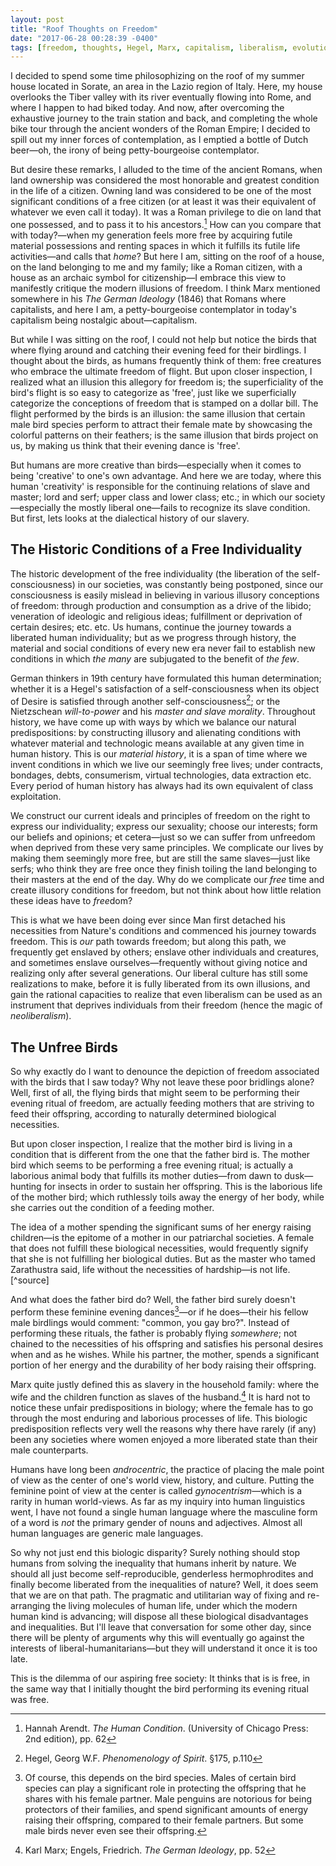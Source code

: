 ```yaml
---
layout: post
title: "Roof Thoughts on Freedom"
date: "2017-06-28 00:28:39 -0400"
tags: [freedom, thoughts, Hegel, Marx, capitalism, liberalism, evolution]
---
```


I decided to spend some time philosophizing on the roof of my summer house located in Sorate, an area in the Lazio region of Italy. Here, my house overlooks the Tiber valley with its river eventually flowing into Rome, and where I happen to had biked today. And now, after overcoming the exhaustive journey to the train station and back, and completing the whole bike tour through the ancient wonders of the Roman Empire; I decided to spill out my inner forces of contemplation, as I emptied a bottle of Dutch beer—oh, the irony of being petty-bourgeoise contemplator.

But desire these remarks, I alluded to the time of the ancient Romans, when land ownership was considered the most honorable and greatest condition in the life of a citizen. Owning land was considered to be one of the most significant conditions of a free citizen (or at least it was their equivalent of whatever we  even call it today). It was a Roman privilege to die on land that one possessed, and to pass it to his ancestors.[^4] How can you compare that with today?—when my generation feels more free by acquiring futile material possessions and renting spaces in which it fulfills its futile life activities—and calls that *home*? But here I am, sitting on the roof of a house, on the land belonging to me and my family; like a Roman citizen, with a house as an archaic symbol for citizenship—I embrace this view to manifestly critique the modern illusions of freedom. I think Marx mentioned somewhere in his *The German Ideology* (1846) that Romans where capitalists, and here I am, a petty-bourgeoise contemplator in today's capitalism being nostalgic about—capitalism.

But while I was sitting on the roof, I could not help but notice the birds that where flying around and catching their evening feed for their birdlings. I thought about the birds, as humans frequently think of them: free creatures who embrace the ultimate freedom of flight. But upon closer inspection, I realized what an illusion this allegory for freedom is; the superficiality of the bird's flight is so easy to categorize as 'free', just like we superficially categorize the conceptions of freedom that is stamped on a dollar bill. The flight performed by the birds is an illusion: the same illusion that certain male bird species perform to attract their female mate by showcasing the colorful patterns on their feathers; is the same illusion that birds project on us, by making us think that their evening dance is 'free'.

But humans are more creative than birds—especially when it comes to being 'creative' to one's own advantage. And here we are today, where this human 'creativity' is responsible for the continuing relations of slave and master; lord and serf; upper class and lower class; etc.; in which our society—especially the mostly liberal one—fails to recognize its slave condition. But first, lets looks at the dialectical history of our slavery.

## The Historic Conditions of a Free Individuality

The historic development of the free individuality (the liberation of the self-consciousness) in our societies, was constantly being postponed, since our consciousness is easily mislead in believing in various illusory conceptions of freedom: through production and consumption as a drive of the libido; veneration of ideologic and religious ideas; fulfillment or deprivation of certain desires; etc. etc. Us humans, continue the journey towards a liberated human individuality; but as we progress through history, the material and social conditions of every new era never fail to establish new conditions in which *the many* are subjugated to the benefit of *the few*.

German thinkers in 19th century have formulated this human determination; whether it is a Hegel's satisfaction of a self-consciousness when its object of Desire is satisfied through another self-consciousness[^2]; or the Nietzschean *will-to-power* and his *master and slave morality*. Throughout history, we have come up with ways by which we balance our natural predispositions: by constructing illusory and alienating conditions with whatever material and technologic means available at any given time in human history. This is our *material history*, it is a span of time where we invent conditions in which we live our seemingly free lives; under contracts, bondages, debts, consumerism, virtual technologies, data extraction etc. Every period of human history has always had its own equivalent of class exploitation.

We construct our current ideals and principles of freedom on the   right to express our individuality; express our sexuality; choose our interests; form our beliefs and opinions; et cetera—just so we can suffer from unfreedom when deprived from these very same principles. We complicate our lives by making them seemingly more free, but are still the same slaves—just like serfs; who think they are free once they finish toiling the land belonging to their masters at the end of the day. Why do we complicate our *free* time and create illusory conditions for freedom, but not think about how little relation these ideas have to *free*dom?

This is what we have been doing ever since Man first detached his necessities from Nature's conditions and commenced his journey towards freedom. This is *our* path towards freedom; but along this path, we frequently get enslaved by others; enslave other individuals and creatures, and sometimes enslave ourselves—frequently without giving notice and realizing only after several generations. Our liberal culture has still some realizations to make, before it is fully liberated from its own illusions, and gain the rational capacities to realize that even liberalism can be used as an instrument that deprives individuals from their freedom (hence the magic of *neoliberalism*).

## The Unfree Birds

So why exactly do I want to denounce the depiction of freedom associated with the birds that I saw today? Why not leave these poor bridlings alone? Well, first of all, the flying birds that might seem to be performing their evening ritual of freedom, are actually feeding mothers that are striving to feed their offspring, according to naturally determined biological necessities.

But upon closer inspection, I realize that the mother bird is living in a condition that is different from the one that the father bird is. The mother bird which seems to be performing a free evening ritual; is actually a laborious animal body that fulfills  its mother duties—from dawn to dusk—hunting for insects in order to sustain her offspring. This is the laborious life of the mother bird; which ruthlessly toils away the energy of her body, while she carries out the condition of a feeding mother.

The idea of a mother spending the significant sums of her energy raising children—is the epitome of a mother in our patriarchal societies. A female that does not fulfill these biological necessities, would frequently signify that she is not fulfilling her biological duties. But as the master who tamed Zarathustra said, life without the necessities of hardship—is not life.[^source]

And what does the father bird do? Well, the father bird surely doesn't perform these feminine evening dances[^n1]—or if he does—their his fellow male birdlings would comment: "common, you gay bro?". Instead of performing these rituals, the father is probably flying *somewhere*; not chained to the necessities of his offspring and satisfies his personal desires when and as he wishes. While his partner, the mother, spends a significant portion of her energy and the durability of her body raising their offspring.

Marx quite justly defined this as slavery in the household family: where the wife and the children function as slaves of the husband.[^1] It is hard not to notice these unfair predispositions in biology; where the female has to go through the most enduring and laborious processes of life. This biologic predisposition reflects very well the reasons why there have rarely (if any) been any societies where women enjoyed a more liberated state than their male counterparts.

Humans have long been *androcentric*, the practice of placing the male point of view as the center of one's world view, history, and culture. Putting the feminine point of view at the center is called *gynocentrism*—which is a rarity in human world-views. As far as my inquiry into human linguistics went, I have not found a single human language where the masculine form of a word is *not* the primary gender of nouns and adjectives. Almost all human languages are generic male languages.

So why not just end this biologic disparity? Surely nothing should stop humans from solving the inequality that humans inherit by nature. We should all just become self-reproducible, genderless hermophrodites and finally become liberated from the inequalities of nature? Well, it does seem that we are on that path. The pragmatic and utilitarian way of fixing and re-arranging the living molecules of human life, under which the modern human kind is advancing; will dispose all these biological disadvantages and inequalities. But I'll leave that conversation for some other day, since there will be plenty of arguments why this will eventually go against the interests of liberal-humanitarians—but they will understand it once it is too late.

This is the dilemma of our aspiring free society: It thinks that is is free, in the same way that I initially thought the bird performing its evening ritual was free.

<!-- But isn't this

 I have a conclusion to make, which might sadden the liberal who is assured in his freedom/

It is unsurprising that even Marx noted that in a familly, the wife and the children are slaves of the husband. And it is the "husband" bird, who is the freer one, althought we might not see him perfrom, what we might call, an evening dance of freedom. He is free by his *condition*, not the superfecial rituals, that we humans frequnelty judge our own state of freedom.  

So here I am, contemplating on a rooftop, with a beer that I have had the *will* (not freedom) to consume on top of my roof, overlooking the valey throught a beautiful sunset – how can I not affirm that this is freedom? – of course it is, I might say.

I myself am esnalved by the house located on a land, that belongs to my family. But this land on the other hand, gives me security and a place of residency. I have enslaved Nature to my own needs; have a house, grow my own food, etc.

3) Nature can esnalve Man, Man can enslave Nature, Man can enslave Man – but Nature can never enslave itself.

Even if the bird is enslaved by her biological and gender necessities, it still forms a grander notion of Nature, which is free according to its own terms.

The peak of human freedom, was when our past generations fought for it; right at the moment when the blood was boiling in the veins of our revolutionaries — who fought for the notions of freedom, those which, we blindly assume having today. Just like how degenerated our creative spirit has become, to an extent that we no longer have the capacity to create the art of our time. Whatever artistry we do today — is a dead corpse as soon as it comes out of our galleries. At this point, we as individuals, can benefit more by looking at art as historians, analyzing how our ancestors developed their notion of free individuality, and how they produce art of their time; instead of attempting to create the art of our time, which tries to intentionally strip away every aspect of our identity, gender, culture, time and space. Our art, is not ours, its already dead; unless we want it to accurately depict how we celebrate the deadness of our life. If we want to kill our freedom, and never bother coming back to it, all we have to do is–keep on visiting the dead spaces of our contemporary galleries. Contemporary art, allows us to detach from the freedom that our ancestors confronted face-to–face; and instead, fetishize our abstracted notions of freedom, which have no identity nor reference. Abstracted freedom might as well be abstracted slavery.~~

Freedom that was attempted to be put in practice, but true freedom – might be an illusion, an if it is not (I hope so) – so far it had been applied in theory, but *never* succeeded in practice. -->

[^n1]: Of course, this depends on the bird species. Males of certain bird species can play a significant role in protecting the offspring that he shares with his female partner. Male penguins are notorious for being protectors of their families, and spend significant amounts of energy raising their offspring, compared to their female partners. But some male birds never even see their offspring.

[^1]: Karl Marx; Engels, Friedrich. *The German Ideology*, pp. 52

[^2]: Hegel, Georg W.F. *Phenomenology of Spirit*. §175, p.110

[^4]: Hannah Arendt. *The Human Condition*. (University of Chicago Press: 2nd edition), pp. 62
